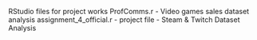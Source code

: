RStudio files for project works 
ProfComms.r - Video games sales dataset analysis
assignment_4_official.r - project file - Steam & Twitch Dataset Analysis
